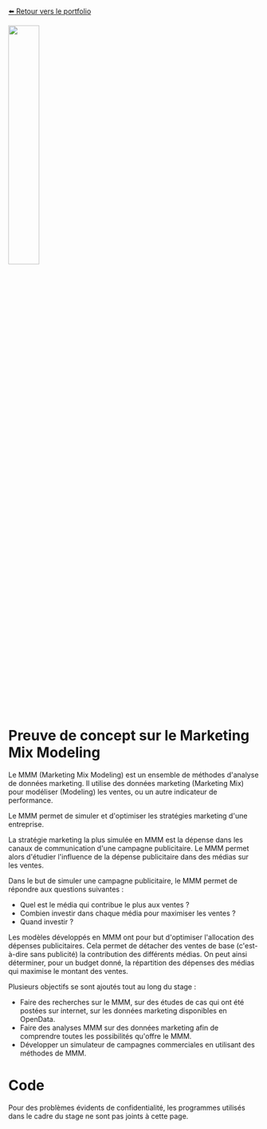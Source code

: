 [:arrow_left: Retour vers le portfolio](https://github.com/ThibaultLanthiez/Portfolio)

<img src="https://soyhuce.fr/wp-content/themes/soyhuce/img/logo-soyhuce.png" width="35%" and height="35%"/>

# Preuve de concept sur le Marketing Mix Modeling

Le MMM (Marketing Mix Modeling) est un ensemble de méthodes d'analyse de données marketing. Il utilise des données marketing (Marketing Mix) pour modéliser (Modeling) les ventes, ou un autre indicateur de performance.

Le MMM permet de simuler et d'optimiser les stratégies marketing d'une entreprise. 

La stratégie marketing la plus simulée en MMM est la dépense dans les canaux de communication d'une campagne publicitaire. Le MMM permet alors d'étudier l'influence de la dépense publicitaire dans des médias sur les ventes. 

Dans le but de simuler une campagne publicitaire, le MMM permet de répondre aux questions suivantes : 
* Quel est le média qui contribue le plus aux ventes ?
* Combien investir dans chaque média pour maximiser les ventes ?
* Quand investir ?

Les modèles développés en MMM ont pour but d'optimiser l'allocation des dépenses publicitaires. Cela permet de détacher des ventes de base (c'est-à-dire sans publicité) la contribution des différents médias. On peut ainsi déterminer, pour un budget donné, la répartition des dépenses des médias qui maximise le montant des ventes.

Plusieurs objectifs se sont ajoutés tout au long du stage :
* Faire des recherches sur le MMM, sur des études de cas qui ont été postées sur internet, sur les données marketing disponibles en OpenData.  
* Faire des analyses MMM sur des données marketing afin de comprendre toutes les possibilités qu'offre le MMM.
* Développer un simulateur de campagnes commerciales en utilisant des méthodes de MMM.

# Code

Pour des problèmes évidents de confidentialité, les programmes utilisés dans le cadre du stage ne sont pas joints à cette page.  
